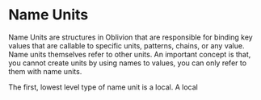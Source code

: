 # Name Units

Name Units are structures in Oblivion that are responsible for binding key values that are callable to specific units, patterns, chains, or any value. Name units themselves refer to other units. An important concept is that, you cannot create units by using names to values, you can only refer to them with name units.

The first, lowest level type of name unit is a local. A local

